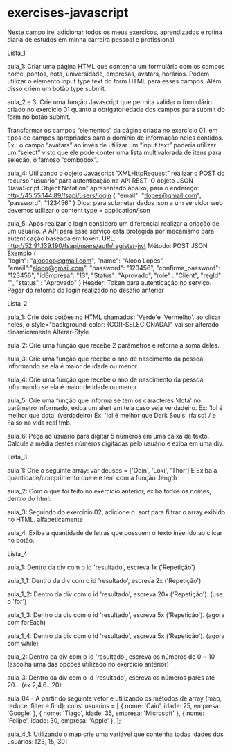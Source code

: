 # exercises-javascript
Neste campo irei adicionar todos os meus exercícos, aprendizados e rotina diaria de estudos em minha carreira pessoal e profissional

Lista_1

aula_1: Criar uma página HTML que contenha um formulário com os campos nome,  pontos, nota, universidade, empresas, avatars, horários. Podem utilizar o  elemento input type text do form HTML para esses campos. Além disso criem um  botão type submit.

aula_2 e 3: Crie uma função Javascript que permita validar o formulário criado no  exercício 01 quanto a obrigatoriedade dos campos para submit do form no botão  submit. 

Transformar os campos “elementos“ da página criada no exercício 01, em  tipos de campos apropriados para o domínio de informação neles contidos.  Ex.: o campo “avatars” ao invés de utilizar um “input text” poderia utilizar um  “select” visto que ele pode conter uma lista multivalorada de itens para seleção, o  famoso “combobox”.

aula_4: Utilizando o objeto Javascript “XMLHttpRequest” realizar o POST do recurso  “usuario“ para autenticação na API REST. O objeto JSON “JavaScript Object  Notation” apresentado abaixo,  para o endereço:  
http://45.55.144.89/fsapi/users/login 
    { 
        "email": "tlopes@gmail.com", 
        "password": "123456" 
    } 
Dica: para submeter dados json a um servidor web devemos utilizar o content type = application/json

aula_5: Após realizar o login considero um diferencial realizar a criação de um  usuário. A API para esse serviço está protegida por mecanismo para autenticação  baseada em token. 
URL: 
http://52.91.139.190/fsapi/users/auth/register-jwt
Método: 
POST 
JSON Exemplo 
{  
    "login": "alooooo@gmail.com", 
    "name": "Alooo Lopes", 
    "email":"alooo@gmail.com", 
    "password": "123456", 
    "confirma_password": "123456", 
    "idEmpresa": "13", 
  "Status": "Aprovado", 
   "role" : "Client", 
   "regId": "", 
    "status" : "Aprovado" 
} 
Header: Token para autenticação no serviço. Pegar do retorno do login  realizado no desafio anterior 


Lista_2

aula_1: Crie dois botões no HTML chamados: 'Verde'e 'Vermelho'. ao clicar neles, o style="background-color: {COR-SELECIONADA}" vai ser alterado dinamicamente Alterar-Style

aula_2: Crie uma função que recebe 2 parâmetros e retorna a soma deles.

aula_3: Crie uma função que recebe o ano de nascimento da pessoa informando se ela é maior de idade ou menor.

aula_4: Crie uma função que recebe o ano de nascimento da pessoa informando se ela é maior de idade ou menor.

aula_5: Crie uma função que informa se tem os caracteres 'dota' no parâmetro informado, exiba um alert em tela caso seja verdadeiro.
Ex: 'lol é melhor que dota' (verdadeiro)
Ex: 'lol é melhor que Dark Souls' (falso) / e Falso na vida real tmb.

aula_6: Peça ao usuário para digitar 5 números em uma caixa de texto. Calcule a média destes números digitadas pelo usuário e exiba em uma div.

Lista_3

aula_1: Crie o seguinte array: var deuses = ['Odin', 'Loki', 'Thor'] E Exiba a quantidade/comprimento que ele tem com a função .length

aula_2: Com o que foi feito no exercício anterior, exiba todos os nomes, dentro do html: <ul id="nomes"></ul>

aula_3: Seguindo do exercício 02, adicione o .sort para filtrar o array exibido no HTML. alfabeticamente

aula_4: Exiba a quantidade de letras que possuem o texto inserido ao clicar no botão.

Lista_4

aula_1: Dentro da div com o id 'resultado', escreva 1x ('Repetição')

aula_1_1: Dentro da div com o id 'resultado', escreva 2x ('Repetição').

aula_1_2: Dentro da div com o id 'resultado', escreva 20x ('Repetição'). (use o 'for')

aula_1_3: Dentro da div com o id 'resultado', escreva 5x ('Repetição'). (agora com forEach)

aula_1_4: Dentro da div com o id 'resultado', escreva 5x ('Repetição'). (agora com while)

aula_2: Dentro da div com o id 'resultado', escreva os números de 0 ~ 10 (escolha uma das opções utilizado no exercício anterior)

aula_3: Dentro da div com o id 'resultado', escreva os números pares até 20... (ex 2,4,6...20)

aula_04 - A partir do seguinte vetor e utilizando os métodos de array (map, reduce, filter e find):
const usuarios = [
{ nome: 'Caio', idade: 25, empresa: 'Google' },
{ nome: 'Tiago', idade: 35, empresa: 'Microsoft' },
{ nome: 'Felipe', idade: 30, empresa: 'Apple' },
];

aula_4_1: Utilizando o map crie uma variável que contenha todas idades dos usuários: [23, 15, 30]
